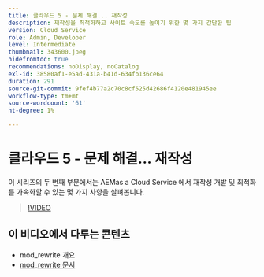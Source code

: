 ```yaml
---
title: 클라우드 5 - 문제 해결... 재작성
description: 재작성을 최적화하고 사이트 속도를 높이기 위한 몇 가지 간단한 팁
version: Cloud Service
role: Admin, Developer
level: Intermediate
thumbnail: 343600.jpeg
hidefromtoc: true
recommendations: noDisplay, noCatalog
exl-id: 38580af1-e5ad-431a-b41d-634fb136ce64
duration: 291
source-git-commit: 9fef4b77a2c70c8cf525d42686f4120e481945ee
workflow-type: tm+mt
source-wordcount: '61'
ht-degree: 1%

---
```


# 클라우드 5 - 문제 해결... 재작성

이 시리즈의 두 번째 부분에서는 AEMas a Cloud Service 에서 재작성 개발 및 최적화를 가속화할 수 있는 몇 가지 사항을 살펴봅니다.

>[!VIDEO](https://video.tv.adobe.com/v/343600?quality=12&learn=on)

## 이 비디오에서 다루는 콘텐츠

+ mod_rewrite 개요
+ [mod_rewrite 문서](https://httpd.apache.org/docs/current/mod/mod_rewrite.html)
